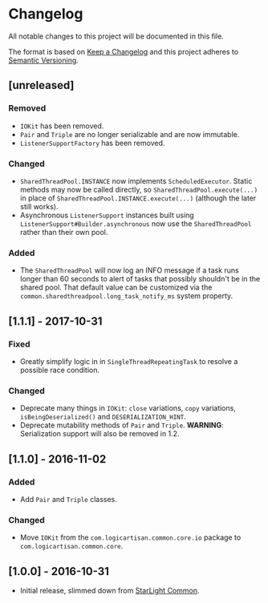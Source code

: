 # Changelog
All notable changes to this project will be documented in this file.

The format is based on [Keep a Changelog](http://keepachangelog.com/en/1.0.0/)
and this project adheres to [Semantic Versioning](http://semver.org/spec/v2.0.0.html).


## [unreleased]
### Removed
- `IOKit` has been removed.
- `Pair` and `Triple` are no longer serializable and are now immutable.
- `ListenerSupportFactory` has been removed.

### Changed
- `SharedThreadPool.INSTANCE` now implements `ScheduledExecutor`. Static methods
  may now be called directly, so `SharedThreadPool.execute(...)` in place of
  `SharedThreadPool.INSTANCE.execute(...)` (although the later still works).
- Asynchronous `ListenerSupport` instances built using 
  `ListenerSupport#Builder.asynchronous` now use the `SharedThreadPool` rather than their
  own pool.
  
### Added
- The `SharedThreadPool` will now log an INFO message if a task runs longer than
  60 seconds to alert of tasks that possibly shouldn't be in the shared pool. That 
  default value can be customized via the 
  `common.sharedthreadpool.long_task_notify_ms` system property.


## [1.1.1] - 2017-10-31
### Fixed
- Greatly simplify logic in in `SingleThreadRepeatingTask` to resolve a possible
  race condition.
  
### Changed
- Deprecate many things in `IOKit`: `close` variations, `copy` variations, 
  `isBeingDeserialized()` and `DESERIALIZATION_HINT`. 
- Deprecate mutability methods of `Pair` and `Triple`. 
  **WARNING**: Serialization support will also be removed in 1.2.  


## [1.1.0] - 2016-11-02
### Added
- Add `Pair` and `Triple` classes.

### Changed
- Move `IOKit` from the `com.logicartisan.common.core.io` package to 
  `com.logicartisan.common.core`. 


## [1.0.0] - 2016-10-31
- Initial release, slimmed down from
  [StarLight Common](https://bitbucket.org/robeden/starlight-common).